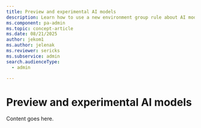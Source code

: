```yaml
---
title: Preview and experimental AI models
description: Learn how to use a new environment group rule about AI models.
ms.component: pa-admin
ms.topic: concept-article
ms.date: 08/21/2025
author: jekom1
ms.author: jelenak
ms.reviewer: sericks
ms.subservice: admin
search.audienceType: 
  - admin

---
```


# Preview and experimental AI models

Content goes here.
